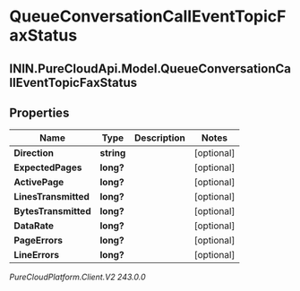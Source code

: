 # QueueConversationCallEventTopicFaxStatus

## ININ.PureCloudApi.Model.QueueConversationCallEventTopicFaxStatus

## Properties

|Name | Type | Description | Notes|
|------------ | ------------- | ------------- | -------------|
| **Direction** | **string** |  | [optional] |
| **ExpectedPages** | **long?** |  | [optional] |
| **ActivePage** | **long?** |  | [optional] |
| **LinesTransmitted** | **long?** |  | [optional] |
| **BytesTransmitted** | **long?** |  | [optional] |
| **DataRate** | **long?** |  | [optional] |
| **PageErrors** | **long?** |  | [optional] |
| **LineErrors** | **long?** |  | [optional] |



_PureCloudPlatform.Client.V2 243.0.0_
